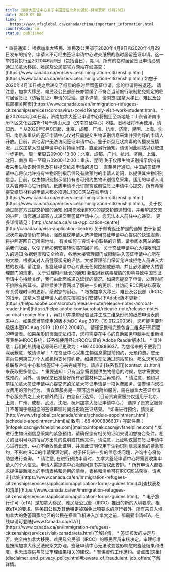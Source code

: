 ```yaml
---
title: 加拿大签证中心关于中国签证业务的通知-持续更新（5月26日）
date: 2020-05-08
link: >-
  https://www.vfsglobal.ca/canada/china/important_information.html
countryCode: ca
status: published
---
```

<div class="" tourist_text""="">* <span class="" semibold""="">重要通知：</span> 根据加拿大移民、难民及公民部于2020年4月9日和2020年4月29日发布的指令，申请人不可经由签证申请中心递交纸质的临时居留签证申请。这一举措将执行至2020年6月9日（包括当日）。期间，所有的临时居留签证申请必须通过加拿大移民、难民及公民部官方网站在线递交： [https://www.canada.ca/en/services/immigration-citizenship.html](https://www.canada.ca/en/services/immigration-citizenship.html) 如您于2020年4月10日或之后递交了纸质的临时居留签证申请，您的申请将被退还。 请注意，加拿大移民、难民及公民部部长亦暂缓了不符合当前旅行限制豁免规定的临时居留签证（访客签证）申请的受理。更多详情，请浏览[加拿大移民、难民及公民部相关网页](https://www.canada.ca/en/immigration-refugees-citizenship/services/coronavirus-covid19/apply-visit-work-student.html)。 * <span class="" semibold""="">自2020年3月30日起，济南加拿大签证申请中心将搬迁至新地址：山东省济南市历下区文化西路15-1号千佛山大厦（济南签证中心）8楼。旧地址将不再使用，请知悉。</span> * 从2020年3月9日起，北京、成都、广州、杭州、济南、昆明、上海、沈阳、南京和重庆的签证申请中心仅对只需提交生物识别信息采集并预约好的申请人开放。目前，其他客户无法访问签证申请中心。鉴于新型冠状病毒的传播发展情况，武汉加拿大签证申请中心将持续闭馆，直至另行通知。请访问此网站以获取进一步更新。 周一至周五09:00-<span class="" semibold""="">13:00：</span>北京、成都、广州、杭州、济南、上海、沈阳、南京 周一至周五09:00-12:00：重庆、昆明 <span class="" semibold""="">关于仅限生物识别指示信持有者采集生物识别信息及在线提交纸质申请的通知：</span> 直至另行通知，中国的签证申请中心将仅允许持有生物识别指示信及有效预约的申请人访问，以提供其生物识别信息。目前，仅生物识别指示信持有者可预约生物识别信息采集。适用的申请人请联系咨询中心进行预约。纸质申请不允许邮寄或前往签证申请中心提交，所有希望提交纸质材料的申请人都必须通过IRCC网站在线申请：[https://www.canada.ca/en/services/immigration-citizenship.html](https://www.canada.ca/en/services/immigration-citizenship.html)。 <span class="" semibold""="">关于仅通过邮寄方式提交护照的通知</span> 如果您收到IRCC的提交护照通知信，并希望提交您的护照，请您通过邮寄方式递交至签证申请中心。您无法本人前往中心递交。 更多详情请见：[http://canada.ca/visa-application-centre](http://canada.ca/visa-application-centre) <span class="" semibold""="">关于邮寄返还护照的通知</span> 由于新型冠状病毒疫情仍在持续，强烈建议申请人选择使用签证申请中心提供的快递服务，将护照寄回自己所需地址。 有关如何与咨询中心联络的详情，请参阅本网站的联系我们版面，以便了解如何安排转快递寄回护照。 <span class="" semibold""="">关于签证申请中心大楼限制进入的通知</span> 依据健康和安全检查，各地大楼管理部门或限制进入签证申请中心所在的大楼。根据其对人员健康状况的评估，大楼管理部门保留允许或拒绝人员进入大楼的权利。请注意，各签证申请中心对此无任何控制或影响，并且必须遵守大楼管理部门的规定。 <span class="" semibold""="">关于受理时间延长的通知</span> 新型冠状病毒疫情的影响导致中国签证申请中心持续关闭，我们由此面临递送延误的情况。如果您提交了申请，处理时间不排除有所延长。请继续关注官网以了解进一步的更新，并访问IRCC网站以获取有关受理时间的更新。感谢您的耐心。 * 根据加拿大移民、难民及公民部（IRCC）的指示，加拿大签证申请人必须先按照指引安装以下Adobe版本更新：[https://helpx.adobe.com/acrobat/release-note/release-notes-acrobat-reader.html](https://helpx.adobe.com/acrobat/release-note/release-notes-acrobat-reader.html) ，再打印并携带经验证并生成二维条形码的纸质申请表前来中心。如果您当前使用的版本为DC Aug 2019（19.012.20036），您可能需要升级版本至DC Aug 2019（19.012.20040）。 请谨记携带完整包含二维条形码页面的申请表。如果条形码页面无法扫描，您将需要在中心的自助服务电脑手动重新填写表格进IRCC系统，该系统使用经过IRCC认证的 Adobe Reader版本11。 * 请注意：我们的热线电话号码已经更改为：+86 4000886637。为您带来的不便我们深表歉意，敬请谅解！ * 在签证中心采集生物信息需提前预约，无预约费。您无需向任何第三方个人或机构支付预约费。如果您无法通过网站预约，那么您可以直接联系咨询中心和/或签证中心来完成预约。请点击[联系我们](contact_us.html)来获取更多信息。 * <span class="" semibold""="">重要通知：</span>只有当您需要提供生物信息的时候，您才需要完成预约。另外，请确保您已准备好所有必需材料之后再预约。 * 请注意，预约以前往加拿大签证申请中心提交您的加拿大签证申请是一项免费服务。请警惕向您征收费用的预约行为。 贵宾室服务是一项可选性的附加服务，需在加拿大签证申请中心服务费之上支付额外费用，由您自行选择。（目前贵宾室服务仅适用于北京、上海、广州、成都、武汉、沈阳、杭州加拿大签证申请中心。） 选择了贵宾室服务并不等同于缩短您的签证审理时间或影响签证结果。 *如需进行预约，请浏览[http://www.vfsglobal.ca/canada/china/schedule-appointment.html ](schedule-appointment.html)或 致电：86 4000886637 / 写邮件至：[infopek.cacn@vfshelpline.com](mailto:infopek.cacn@vfshelpline.com) * 如进行生物识别信息采集的紧急预约，请确保您有相关的证明来说明您符合条件。相关的证明可以包括官方出具的说明或其他文件。请注意，此证明仅需在签证申请中心进行出示，中心不会收集此证明，并且此证明仅用于生物识别信息采集的紧急预约，不影响IRCC的申请受理时间。对于任何进一步的信息或问题，咨询中心将协助您进行查询。 * 请注意, 在进行预约申请时，加拿大签证申请中心将需要收集申请人的个人信息。申请人需提供中心服务同意书并授权此安排。* 所有申请人都要求提供最新版本的申请表格和适用的清单，表格和清单可在IRCC网站获得。请点击[此处](https://www.canada.ca/en/immigration-refugees-citizenship/services/application/application-forms-guides.html)以[查找表格和清单](https://www.canada.ca/en/immigration-refugees-citizenship/services/application/application-forms-guides.html)。 * 电子旅行许可（eTA）是加拿大移民、难民及公民部（IRCC）推出的新的入境要求。根据eTA的要求，除美国公民及其他特定被豁免此项要求的旅行者外，所有来自入境加拿大的免签国家/地区的公民在搭乘飞机进入加拿大之前，都需要申请eTA。在线申请可登陆[www.Canada.ca/eTAT](https://www.canada.ca/en/immigration-refugees-citizenship/services/visit-canada/eta.html)了解详情。 * 签证核发的决定与否，完全由加拿大移民、难民及公民部（IRCC）的移民官员审核决定。审理标准是按照加拿大移民法规条文办理。签证申请中心无法改变或影响您的签证结果和进度，也无法提供与签证审理结果相关的建议。* 警惕虚假工作邀约。请点击[这里](disclaimer_and_privacy_policy.html#beware_of_fraudulent_job_offers)了解详情。</div>
